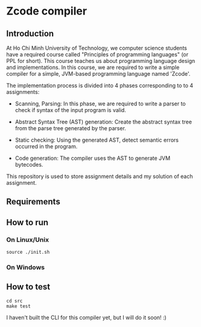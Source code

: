 # Zcode compiler

## Introduction

At Ho Chi Minh University of Technology, we computer science students have a required course called
"Principles of programming languages" (or PPL for short). This course teaches us about programming
language design and implementations. In this course, we are required to write a simple compiler for
a simple, JVM-based programming language named 'Zcode'.

The implementation process is divided into 4 phases corresponding to to 4 assignments:

 - Scanning, Parsing: In this phase, we are required to write a parser to check if syntax of the
   input program is valid.

 - Abstract Syntax Tree (AST) generation: Create the abstract syntax tree from the parse tree
   generated by the parser.

 - Static checking: Using the generated AST, detect semantic errors occurred in the program.

 - Code generation: The compiler uses the AST to generate JVM bytecodes.

This repository is used to store assignment details and my solution of each assignment.

## Requirements

## How to run

### On Linux/Unix
    source ./init.sh

### On Windows

## How to test
    cd src
    make test

I haven't built the CLI for this compiler yet, but I will do it soon! :)
